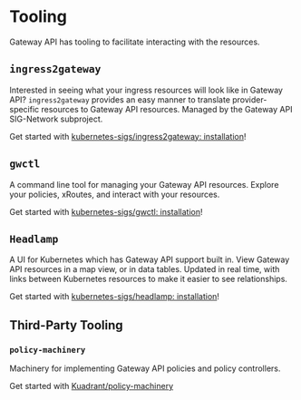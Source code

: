 # Tooling

Gateway API has tooling to facilitate interacting with the resources.

## `ingress2gateway`

Interested in seeing what your ingress resources will look like in Gateway API? `ingress2gateway` provides an easy manner to translate provider-specific resources to Gateway API resources. Managed by the Gateway API SIG-Network subproject.

Get started with [kubernetes-sigs/ingress2gateway: installation](https://github.com/kubernetes-sigs/ingress2gateway?tab=readme-ov-file#installation)!

## `gwctl`

A command line tool for managing your Gateway API resources. Explore your policies, xRoutes, and interact with your resources.

Get started with [kubernetes-sigs/gwctl: installation](https://github.com/kubernetes-sigs/gwctl?tab=readme-ov-file#installation)!

## `Headlamp`

A UI for Kubernetes which has Gateway API support built in. View Gateway API resources in a map view, or in data tables. Updated in real time, with links between Kubernetes resources to make it easier to see relationships.

Get started with [kubernetes-sigs/headlamp: installation](https://github.com/kubernetes-sigs/headlamp?tab=readme-ov-file#quickstart)!

## Third-Party Tooling

### `policy-machinery`

Machinery for implementing Gateway API policies and policy controllers.

Get started with [Kuadrant/policy-machinery](https://github.com/Kuadrant/policy-machinery/tree/main)
